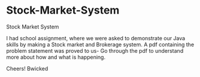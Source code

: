 # Stock-Market-System
Stock Market System

I had school assignment, where we were asked to demonstrate our Java skills by making a Stock market and Brokerage system.
A pdf containing the problem statement was proved to us-
Go through the pdf to understand more about how and what is happening.

Cheers!
Bwicked
